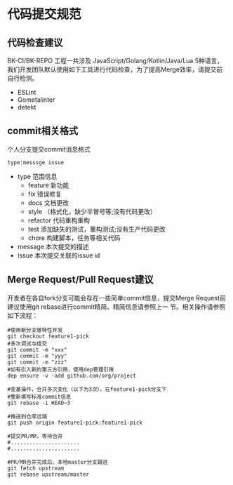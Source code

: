 # 代码提交规范

## 代码检查建议
BK-CI/BK-REPO 工程一共涉及 JavaScript/Golang/Kotlin/Java/Lua 5种语言，我们开发团队默认使用如下工具进行代码检查，为了提高Merge效率，请提交前自行检测。
- ESLint
- Gometalinter
- detekt


## commit相关格式

个人分支提交commit消息格式

```
type:messsge issue
```

* type 范围信息
    * feature 新功能
    * fix 错误修复
    * docs 文档更改
    * style （格式化，缺少半冒号等;没有代码更改）
    * refactor 代码重构重构
    * test 添加缺失的测试，重构测试;没有生产代码更改
    * chore 构建脚本，任务等相关代码
* message 本次提交的描述
* issue 本次提交关联的issue id

## Merge Request/Pull Request建议

开发者在各自fork分支可能会存在一些简单commit信息，提交Merge Request前建议使用git rebase进行commit精简。精简信息请参照上一
节。相关操作请参照如下流程：

```shell
#使用新分支做特性开发
git checkout feature1-pick
#多次调试与提交
git commit -m "xxx"
git commit -m "yyy"
git commit -m "zzz"
#如有引入新的第三方引用，使用dep管理引用
dep ensure -v -add github.com/org/project

#变基操作，合并多次变化（以下为3次），在feature1-pick分支下
#重新填写标准commit信息
git rebase -i HEAD~3

#推送到仓库远端
git push origin feature1-pick:feature1-pick

#提交PR/MR，等待合并
#......................
#......................

#PR/MR合并完成后，本地master分支跟进
git fetch upstream
git rebase upstream/master
```